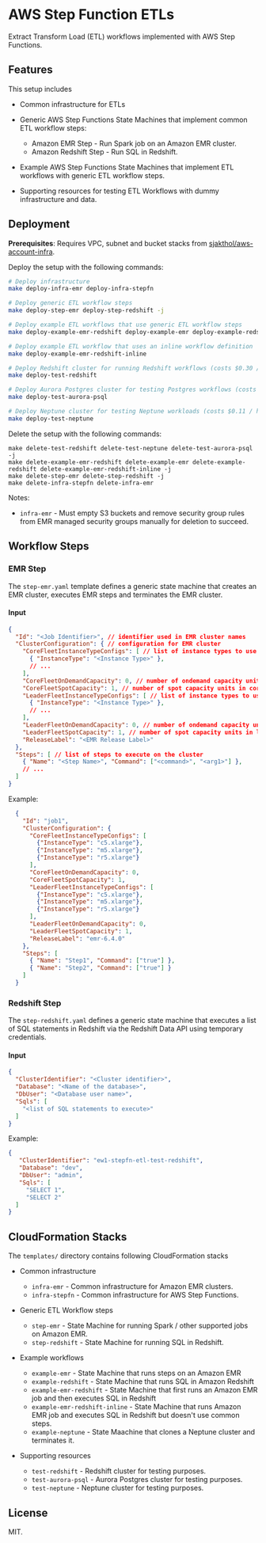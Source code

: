 # AWS Step Function ETLs

Extract Transform Load (ETL) workflows implemented with AWS Step Functions.

## Features

This setup includes

* Common infrastructure for ETLs

* Generic AWS Step Functions State Machines that implement common ETL workflow steps:

  * Amazon EMR Step - Run Spark job on an Amazon EMR cluster.
  * Amazon Redshift Step - Run SQL in Redshift.

* Example AWS Step Functions State Machines that implement ETL workflows with
  generic ETL workflow steps.

* Supporting resources for testing ETL Workflows with dummy infrastructure and data.

## Deployment

**Prerequisites**: Requires VPC, subnet and bucket stacks from [sjakthol/aws-account-infra](https://github.com/sjakthol/aws-account-infra).

Deploy the setup with the following commands:

```bash
# Deploy infrastructure
make deploy-infra-emr deploy-infra-stepfn

# Deploy generic ETL workflow steps
make deploy-step-emr deploy-step-redshift -j

# Deploy example ETL workflows that use generic ETL workflow steps
make deploy-example-emr-redshift deploy-example-emr deploy-example-redshift -j

# Deploy example ETL workflow that uses an inline workflow definition
make deploy-example-emr-redshift-inline

# Deploy Redshift cluster for running Redshift workflows (costs $0.30 / hour in eu-west-1)
make deploy-test-redshift

# Deploy Aurora Postgres cluster for testing Postgres workflows (costs $0.08 / hour in eu-west-1)
make deploy-test-aurora-psql

# Deploy Neptune cluster for testing Neptune workloads (costs $0.11 / hour in eu-west-1)
make deploy-test-neptune
```

Delete the setup with the following commands:

```
make delete-test-redshift delete-test-neptune delete-test-aurora-psql -j
make delete-example-emr-redshift delete-example-emr delete-example-redshift delete-example-emr-redshift-inline -j
make delete-step-emr delete-step-redshift -j
make delete-infra-stepfn delete-infra-emr
```

Notes:

* `infra-emr` - Must empty S3 buckets and remove security group rules from EMR managed security
groups manually for deletion to succeed.

## Workflow Steps

### EMR Step

The `step-emr.yaml` template defines a generic state machine that creates an EMR
cluster, executes EMR steps and terminates the EMR cluster.

#### Input

```json
{
  "Id": "<Job Identifier>", // identifier used in EMR cluster names
  "ClusterConfiguration": { // configuration for EMR cluster
    "CoreFleetInstanceTypeConfigs": [ // list of instance types to use in core fleet of the cluster
      { "InstanceType": "<Instance Type>" },
      // ...
    ],
    "CoreFleetOnDemandCapacity": 0, // number of ondemand capacity units in core fleet
    "CoreFleetSpotCapacity": 1, // number of spot capacity units in core fleet
    "LeaderFleetInstanceTypeConfigs": [ // list of instance types to use in leader fleet of the cluster
      { "InstanceType": "<Instance Type>" },
      // ...
    ],
    "LeaderFleetOnDemandCapacity": 0, // number of ondemand capacity units in leader fleet
    "LeaderFleetSpotCapacity": 1, // number of spot capacity units in leader fleet
    "ReleaseLabel": "<EMR Release Label>"
  },
  "Steps": [ // list of steps to execute on the cluster
    { "Name": "<Step Name>", "Command": ["<command>", "<arg1>"] },
    // ...
  ]
}
```

Example:

```json
  {
    "Id": "job1",
    "ClusterConfiguration": {
      "CoreFleetInstanceTypeConfigs": [
        {"InstanceType": "c5.xlarge"},
        {"InstanceType": "m5.xlarge"},
        {"InstanceType": "r5.xlarge"}
      ],
      "CoreFleetOnDemandCapacity": 0,
      "CoreFleetSpotCapacity": 1,
      "LeaderFleetInstanceTypeConfigs": [
        {"InstanceType": "c5.xlarge"},
        {"InstanceType": "m5.xlarge"},
        {"InstanceType": "r5.xlarge"}
      ],
      "LeaderFleetOnDemandCapacity": 0,
      "LeaderFleetSpotCapacity": 1,
      "ReleaseLabel": "emr-6.4.0"
    },
    "Steps": [
      { "Name": "Step1", "Command": ["true"] },
      { "Name": "Step2", "Command": ["true"] }
    ]
  }
```

### Redshift Step

The `step-redshift.yaml` defines a generic state machine that executes a list of SQL
statements in Redshift via the Redshift Data API using temporary credentials.

#### Input

```json
{
  "ClusterIdentifier": "<Cluster identifier>",
  "Database": "<Name of the database>",
  "DbUser": "<Database user name>",
  "Sqls": [
    "<list of SQL statements to execute>"
  ]
}
```

Example:

```json
{
   "ClusterIdentifier": "ew1-stepfn-etl-test-redshift",
   "Database": "dev",
   "DbUser": "admin",
   "Sqls": [
     "SELECT 1",
     "SELECT 2"
  ]
}
```


## CloudFormation Stacks

The `templates/` directory contains following CloudFormation stacks

* Common infrastructure
  * `infra-emr` - Common infrastructure for Amazon EMR clusters.
  * `infra-stepfn` - Common infrastructure for AWS Step Functions.

* Generic ETL Workflow steps
  * `step-emr` - State Machine for running Spark / other supported jobs on Amazon EMR.
  * `step-redshift` - State Machine for running SQL in Redshift.

* Example workflows
  * `example-emr` - State Machine that runs steps on an Amazon EMR
  * `example-redshift` - State Machine that runs SQL in Amazon Redshift
  * `example-emr-redshift` - State Machine that first runs an Amazon EMR job and then executes SQL in Redshift
  * `example-emr-redshift-inline` - State Machine that runs Amazon EMR job and executes SQL in Redshift but doesn't use common steps.
  * `example-neptune` - State Maachine that clones a Neptune cluster and terminates it.

* Supporting resources
  * `test-redshift` - Redshift cluster for testing purposes.
  * `test-aurora-psql` - Aurora Postgres cluster for testing purposes.
  * `test-neptune` - Neptune cluster for testing purposes.

## License

MIT.
